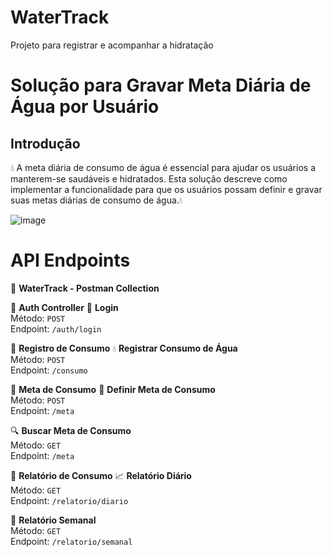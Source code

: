 # WaterTrack
Projeto para registrar e acompanhar a hidratação







# Solução para Gravar Meta Diária de Água por Usuário

## Introdução
💧 A meta diária de consumo de água é essencial para ajudar os usuários a manterem-se saudáveis e hidratados. Esta solução descreve como implementar a funcionalidade para que os usuários possam definir e gravar suas metas diárias de consumo de água.💧 

![image](https://github.com/user-attachments/assets/07faa64a-5762-4b06-8def-5dd5c8fb79c2)




# API Endpoints

🌊 **WaterTrack - Postman Collection**

📁 **Auth Controller**
🔐 **Login**  
Método: `POST`  
Endpoint: `/auth/login`

📁 **Registro de Consumo**
💧 **Registrar Consumo de Água**  
Método: `POST`  
Endpoint: `/consumo`

📁 **Meta de Consumo**
🎯 **Definir Meta de Consumo**  
Método: `POST`  
Endpoint: `/meta`

🔍 **Buscar Meta de Consumo**  
Método: `GET`  
Endpoint: `/meta`

📁 **Relatório de Consumo**
📈 **Relatório Diário**  
Método: `GET`  
Endpoint: `/relatorio/diario`

📅 **Relatório Semanal**  
Método: `GET`  
Endpoint: `/relatorio/semanal`
